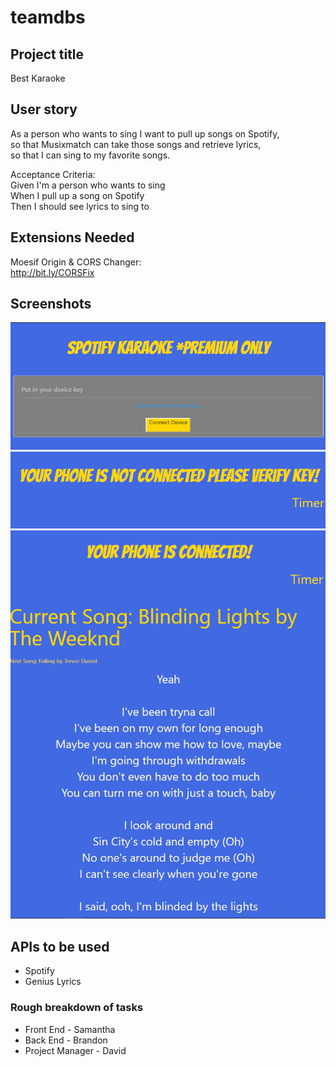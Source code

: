 # teamdbs

## Project title
Best Karaoke 

## User story

 As a person who wants to sing I want to pull up songs on Spotify,    
 so that Musixmatch can take those songs and retrieve lyrics,  
 so that I can sing to my favorite songs.   

 Acceptance Criteria:    
 Given I'm a person who wants to sing    
 When I pull up a song on Spotify    
 Then I should see lyrics to sing to  

 ## Extensions Needed
Moesif Origin & CORS Changer:  
http://bit.ly/CORSFix

## Screenshots 
![](assets/images/page1.png)  
![](assets/images/page2-notconnected.png)  
![](assets/images/page2-connected.png)

## APIs to be used
- Spotify
- Genius Lyrics

### Rough breakdown of tasks
- Front End - Samantha  
- Back End - Brandon  
- Project Manager - David  
